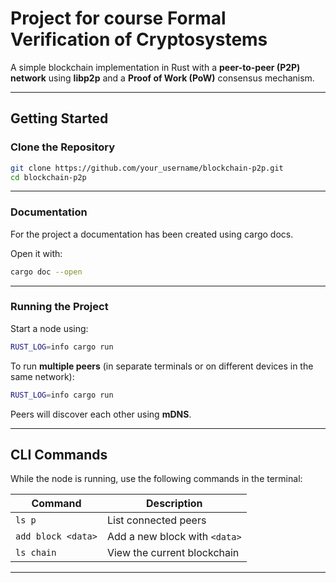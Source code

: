
# **Project for course Formal Verification of Cryptosystems**

A simple blockchain implementation in Rust with a **peer-to-peer (P2P) network** using **libp2p** and a **Proof of Work (PoW)** consensus mechanism. 


---

## **Getting Started**

### **Clone the Repository**

```bash
git clone https://github.com/your_username/blockchain-p2p.git
cd blockchain-p2p
```


---
### **Documentation**
For the project a documentation has been created using cargo docs.

Open it with:

```bash
cargo doc --open
```

---

### **Running the Project**

Start a node using:

```bash
RUST_LOG=info cargo run
```

To run **multiple peers** (in separate terminals or on different devices in the same network):

```bash
RUST_LOG=info cargo run
```

Peers will discover each other using **mDNS**.

---

## **CLI Commands**

While the node is running, use the following commands in the terminal:

|    **Command**            |     **Description**                         |
|---------------------------|---------------------------------------------|
| `ls p`                    | List connected peers                        |
| `add block <data>`        | Add a new block with `<data>`               |
| `ls chain`                | View the current blockchain                 |

---
